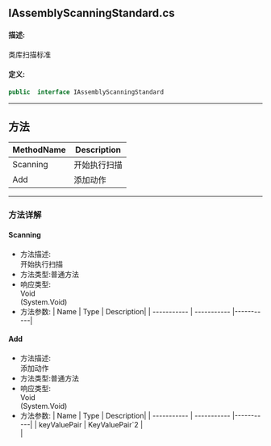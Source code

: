 ## IAssemblyScanningStandard.cs 


#### 描述:


类库扫描标准


#### 定义: 
``` csharp
public  interface IAssemblyScanningStandard
```
---
## 方法 
| MethodName      | Description | 
| ----------- | ----------- |
| Scanning | 开始执行扫描 |
| Add | 添加动作 |
---
### 方法详解 
####  Scanning
* 方法描述:<br> 开始执行扫描
* 方法类型:普通方法
* 响应类型:<br> Void <br> (System.Void)
* 方法参数:
| Name      | Type | Description|
| ----------- | ----------- |-----------|
####  Add
* 方法描述:<br> 添加动作
* 方法类型:普通方法
* 响应类型:<br> Void <br> (System.Void)
* 方法参数:
| Name      | Type | Description|
| ----------- | ----------- |-----------|
| keyValuePair | KeyValuePair`2<String> |<br> |
